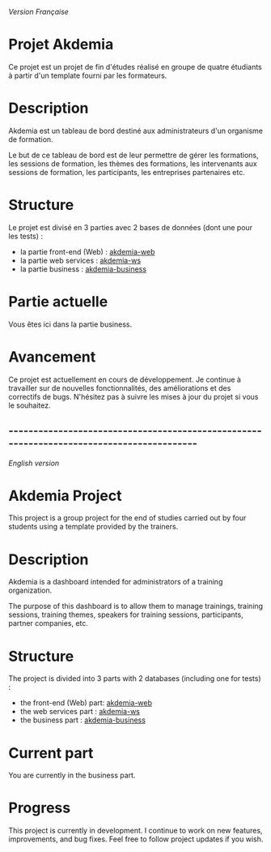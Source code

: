 *Version Française*
# Projet Akdemia
Ce projet est un projet de fin d'études réalisé en groupe de quatre étudiants à partir d'un template fourni par les formateurs.

# Description
Akdemia est un tableau de bord destiné aux administrateurs d'un organisme de formation.

Le but de ce tableau de bord est de leur permettre de gérer les formations, les sessions de formation, les thèmes des formations, les intervenants aux sessions de formation, les participants, les entreprises partenaires etc.

# Structure
Le projet est divisé en 3 parties avec 2 bases de données (dont une pour les tests) :

   - la partie front-end (Web) : [akdemia-web](https://github.com/mtounkara/akdemia-gp2e-web)
   - la partie web services : [akdemia-ws](https://github.com/mtounkara/akdemia-gp2e-ws)
   - la partie business : [akdemia-business](https://github.com/mtounkara/akdemia-gp2e-business)

# Partie actuelle
Vous êtes ici dans la partie business.

# Avancement
Ce projet est actuellement en cours de développement. Je continue à travailler sur de nouvelles fonctionnalités, des améliorations et des correctifs de bugs. N'hésitez pas à suivre les mises à jour du projet si vous le souhaitez.

## -----------------------------------------------------------------------------------------
*English version*
# Akdemia Project
This project is a group project for the end of studies carried out by four students using a template provided by the trainers.

# Description
Akdemia is a dashboard intended for administrators of a training organization.

The purpose of this dashboard is to allow them to manage trainings, training sessions, training themes, speakers for training sessions, participants, partner companies, etc.

# Structure
The project is divided into 3 parts with 2 databases (including one for tests) :

   - the front-end (Web) part: [akdemia-web](https://github.com/mtounkara/akdemia-gp2e-web)
   - the web services part : [akdemia-ws](https://github.com/mtounkara/akdemia-gp2e-ws)
   - the business part : [akdemia-business](https://github.com/mtounkara/akdemia-gp2e-business)
   
# Current part
You are currently in the business part.

# Progress
This project is currently in development. I continue to work on new features, improvements, and bug fixes. Feel free to follow project updates if you wish.
